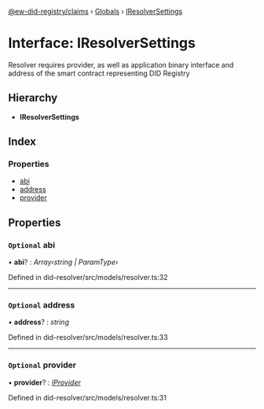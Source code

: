 [@ew-did-registry/claims](../README.md) › [Globals](../globals.md) › [IResolverSettings](iresolversettings.md)

# Interface: IResolverSettings

Resolver requires provider, as well as application binary interface and
address of the smart contract representing DID Registry

## Hierarchy

* **IResolverSettings**

## Index

### Properties

* [abi](iresolversettings.md#optional-abi)
* [address](iresolversettings.md#optional-address)
* [provider](iresolversettings.md#optional-provider)

## Properties

### `Optional` abi

• **abi**? : *Array‹string | ParamType›*

Defined in did-resolver/src/models/resolver.ts:32

___

### `Optional` address

• **address**? : *string*

Defined in did-resolver/src/models/resolver.ts:33

___

### `Optional` provider

• **provider**? : *[IProvider](iprovider.md)*

Defined in did-resolver/src/models/resolver.ts:31
